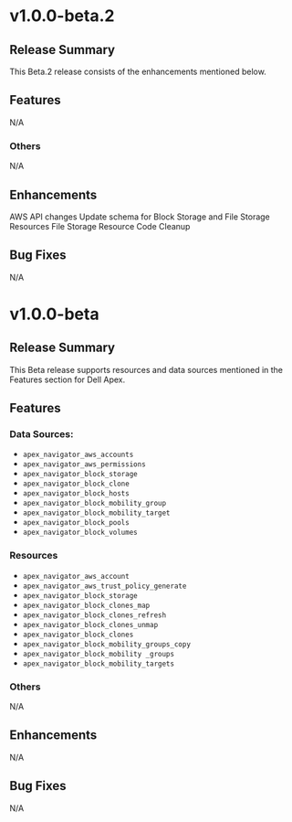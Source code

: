 # v1.0.0-beta.2
## Release Summary
This Beta.2 release consists of the enhancements mentioned below.
## Features
N/A

### Others
N/A

## Enhancements
AWS API changes 
Update schema for Block Storage and File Storage Resources
File Storage Resource Code Cleanup

## Bug Fixes
N/A


# v1.0.0-beta
## Release Summary
This Beta release supports resources and data sources mentioned in the Features section for Dell Apex.
## Features

### Data Sources:
* `apex_navigator_aws_accounts`
* `apex_navigator_aws_permissions`
* `apex_navigator_block_storage`
* `apex_navigator_block_clone`
* `apex_navigator_block_hosts`
* `apex_navigator_block_mobility_group`
* `apex_navigator_block_mobility_target`
* `apex_navigator_block_pools`
* `apex_navigator_block_volumes`

### Resources
* `apex_navigator_aws_account`
* `apex_navigator_aws_trust_policy_generate`
* `apex_navigator_block_storage`
* `apex_navigator_block_clones_map`
* `apex_navigator_block_clones_refresh`
* `apex_navigator_block_clones_unmap`
* `apex_navigator_block_clones`
* `apex_navigator_block_mobility_groups_copy`
* `apex_navigator_block_mobility _groups`
* `apex_navigator_block_mobility_targets`

### Others
N/A

## Enhancements
N/A

## Bug Fixes
N/A
